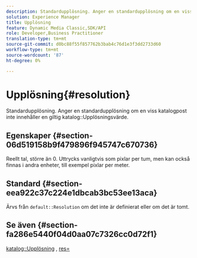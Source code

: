 ```yaml
---
description: Standardupplösning. Anger en standardupplösning om en viss katalogpost inte innehåller ett giltigt värde för katalogupplösning.
solution: Experience Manager
title: Upplösning
feature: Dynamic Media Classic,SDK/API
role: Developer,Business Practitioner
translation-type: tm+mt
source-git-commit: d0bc88f55f857762b3bab4c76d1e3f3dd2733d60
workflow-type: tm+mt
source-wordcount: '87'
ht-degree: 0%

---
```



# Upplösning{#resolution}

Standardupplösning. Anger en standardupplösning om en viss katalogpost inte innehåller en giltig katalog::Upplösningsvärde.

## Egenskaper {#section-06d519158b9f479896f945747c670736}

Reellt tal, större än 0. Uttrycks vanligtvis som pixlar per tum, men kan också finnas i andra enheter, till exempel pixlar per meter.

## Standard {#section-eea922c37c224e1dbcab3bc53ee13aca}

Ärvs från `default::Resolution` om det inte är definierat eller om det är tomt.

## Se även {#section-fa286e5440f04d0aa07c7326cc0d72f1}

[katalog::Upplösning](../../../../../ir-api/material-cat/image-rendering-api-ref/c-ir-material-catalog/c-ir-material-data-reference/r-ir-resolution-dataref.md#reference-6a2d64c2d72b438fade58a3391569da7) ,  [res=](../../../../../ir-api/http-protocol/image-rendering-api-ref/c-ir-http-protocol-ref/c-ir-http-protocol-command-reference/r-ir-res.md#reference-0ad9de8887144c83a6db97b4994f7c04)
